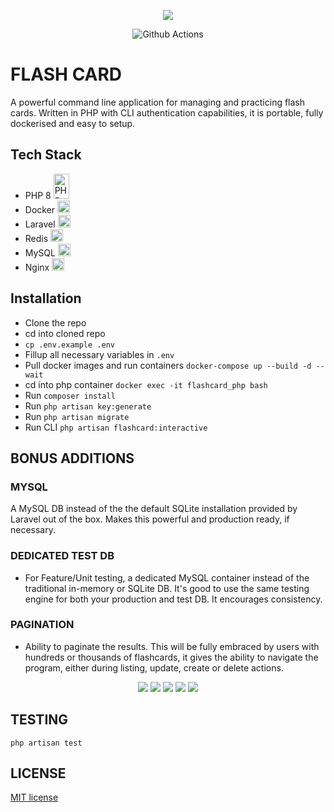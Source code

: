 <p align="center"><img src="resources/images/flashcard-logo.png"></p>

<p align="center">
<img alt="Github Actions" src="https://img.shields.io/badge/version-1.0.0-limegreen?style=plastic">
</p>

# FLASH CARD

A powerful command line application for managing and practicing flash cards. Written in PHP with CLI authentication capabilities, it is portable, fully dockerised and easy to setup. 

## Tech Stack
- PHP 8 <img src="https://raw.githubusercontent.com/devicons/devicon/master/icons/php/php-original.svg" height="40" title="PHP" alt="PHP" width="25" height="10"/>
- Docker <img src="https://techstack-generator.vercel.app/docker-icon.svg" title="docker" alt="docker" width="20" height="20"/> 
- Laravel  <img src="https://raw.githubusercontent.com/devicons/devicon/master/icons/laravel/laravel-original.svg" title="Laravel" alt="Laravel" width="20" height="20"/> 
- Redis <img src="https://raw.githubusercontent.com/devicons/devicon/master/icons/redis/redis-original-wordmark.svg" title="redis" alt="redis" width="20" height="20"> 
- MySQL <img src="https://techstack-generator.vercel.app/mysql-icon.svg" title="MySQL" alt="MySQL"  width="20" height="20"/>
- Nginx <img src="https://techstack-generator.vercel.app/nginx-icon.svg" title="nginx" alt="nginx"  width="20" height="20"/>


## Installation
- Clone the repo
- cd into cloned repo
- `cp .env.example .env`
- Fillup all necessary variables in `.env`
- Pull docker images and run containers `docker-compose up --build -d --wait`
- cd into php container `docker exec -it flashcard_php bash`
- Run `composer install`
- Run `php artisan key:generate`
- Run `php artisan migrate`
- Run CLI `php artisan flashcard:interactive`


## BONUS ADDITIONS
### MYSQL 
A MySQL DB instead of the the default SQLite installation provided by Laravel out of the box. Makes this powerful and production ready, if necessary. 
### DEDICATED TEST DB 
- For Feature/Unit testing, a dedicated MySQL container instead of the traditional in-memory or SQLite DB. It's good to use the same testing engine for both your production and test DB. It encourages consistency.
### PAGINATION
- Ability to paginate the results. This will be fully embraced by users with hundreds or thousands of flashcards, it gives the ability to navigate the program, either during listing, update, create or delete actions. 

<p align="center">
<img src="resources/images/statistics1.png">
 <img src="resources/images/list.png">
 <img src="resources/images/update.png">
 <img src="resources/images/practice.png">
 <img src="resources/images/test.png">
 
## TESTING
```
php artisan test
```

## LICENSE
[MIT license](https://opensource.org/licenses/MIT)